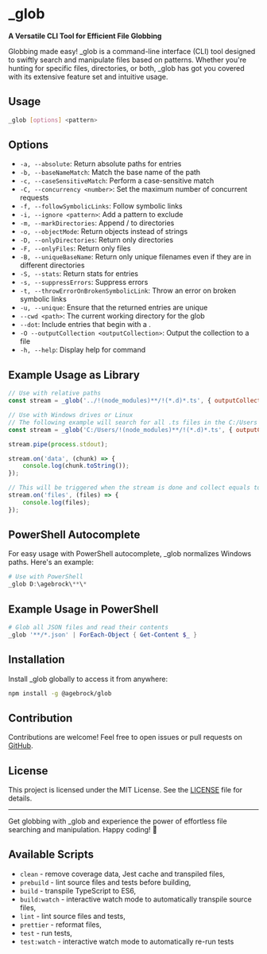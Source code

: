 # _glob

**A Versatile CLI Tool for Efficient File Globbing**

Globbing made easy! _glob is a command-line interface (CLI) tool designed to swiftly search and manipulate files based on patterns. Whether you're hunting for specific files, directories, or both, _glob has got you covered with its extensive feature set and intuitive usage.

## Usage

```bash
_glob [options] <pattern>
```

## Options

- `-a, --absolute`: Return absolute paths for entries
- `-b, --baseNameMatch`: Match the base name of the path
- `-c, --caseSensitiveMatch`: Perform a case-sensitive match
- `-C, --concurrency <number>`: Set the maximum number of concurrent requests
- `-f, --followSymbolicLinks`: Follow symbolic links
- `-i, --ignore <pattern>`: Add a pattern to exclude
- `-m, --markDirectories`: Append / to directories
- `-o, --objectMode`: Return objects instead of strings
- `-D, --onlyDirectories`: Return only directories
- `-F, --onlyFiles`: Return only files
- `-B, --uniqueBaseName`: Return only unique filenames even if they are in different directories
- `-S, --stats`: Return stats for entries
- `-s, --suppressErrors`: Suppress errors
- `-t, --throwErrorOnBrokenSymbolicLink`: Throw an error on broken symbolic links
- `-u, --unique`: Ensure that the returned entries are unique
- `--cwd <path>`: The current working directory for the glob
- `--dot`: Include entries that begin with a .
- `-O --outputCollection <outputCollection>`: Output the collection to a file
- `-h, --help`: Display help for command

## Example Usage as Library

```javascript
// Use with relative paths
const stream = _glob('../!(node_modules)**/!(*.d)*.ts', { outputCollection: "./files.json" });

// Use with Windows drives or Linux
// The following example will search for all .ts files in the C:/Users directory, excluding the node_modules directory and excluding .d.ts files
const stream = _glob('C:/Users/!(node_modules)**/!(*.d)*.ts', { outputCollection: "./files.json" });

stream.pipe(process.stdout);

stream.on('data', (chunk) => {
    console.log(chunk.toString());
});

// This will be triggered when the stream is done and collect equals to true or outputCollection is set
stream.on('files', (files) => {
    console.log(files);
});
```

## PowerShell Autocomplete

For easy usage with PowerShell autocomplete, _glob normalizes Windows paths. Here's an example:

```powershell
# Use with PowerShell
_glob D:\agebrock\**\* 
```

## Example Usage in PowerShell

```powershell
# Glob all JSON files and read their contents
_glob '**/*.json' | ForEach-Object { Get-Content $_ }
```

## Installation

Install _glob globally to access it from anywhere:

```bash
npm install -g @agebrock/glob
```

## Contribution

Contributions are welcome! Feel free to open issues or pull requests on [GitHub](https://github.com/agebrock/glob).

## License

This project is licensed under the MIT License. See the [LICENSE](https://github.com/yourusername/_glob/blob/main/LICENSE) file for details.

---

Get globbing with _glob and experience the power of effortless file searching and manipulation. Happy coding! 🚀


## Available Scripts

- `clean` - remove coverage data, Jest cache and transpiled files,
- `prebuild` - lint source files and tests before building,
- `build` - transpile TypeScript to ES6,
- `build:watch` - interactive watch mode to automatically transpile source files,
- `lint` - lint source files and tests,
- `prettier` - reformat files,
- `test` - run tests,
- `test:watch` - interactive watch mode to automatically re-run tests

